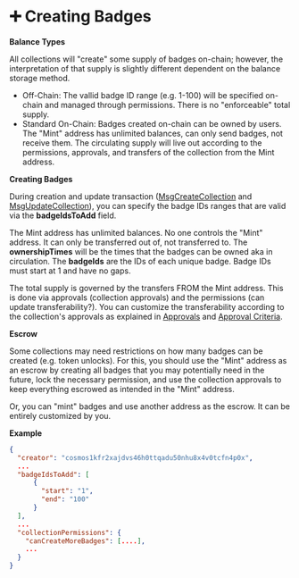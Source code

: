 # ➕ Creating Badges

**Balance Types**

All collections will "create" some supply of badges on-chain; however, the interpretation of that supply is slightly different dependent on the balance storage method.&#x20;

* Off-Chain: The vallid badge ID range (e.g. 1-100) will be specified on-chain and managed through permissions. There is no "enforceable" total supply.
* Standard On-Chain: Badges created on-chain can be owned by users. The "Mint" address has unlimited balances, can only send badges, not receive them. The circulating supply will live out according to the permissions, approvals, and transfers of the collection from the Mint address.

**Creating Badges**

During creation and update transaction ([MsgCreateCollection](../create-and-broadcast-txs/cosmos-sdk-msgs/msgcreatecollection.md) and [MsgUpdateCollection](../create-and-broadcast-txs/cosmos-sdk-msgs/msgupdatecollection.md)), you can specify the badge IDs ranges that are valid via the **badgeIdsToAdd** field.&#x20;

The Mint address has unlimited balances. No one controls the "Mint" address. It can only be transferred out of, not transferred to.  The **ownershipTimes** will be the times that the badges can be owned aka in circulation. The **badgeIds** are the IDs of each unique badge. Badge IDs must start at 1 and have no gaps.

The total supply is governed by the transfers FROM the Mint address. This is done via approvals (collection approvals) and the permissions (can update transferability?). You can customize the transferability according to the collection's approvals as explained in [Approvals](transferability-approvals.md) and [Approval Criteria](approval-criteria/).

**Escrow**

Some collections may need restrictions on how many badges can be created (e.g. token unlocks). For this, you should use the "Mint" address as an escrow by creating all badges that you may potentially need in the future, lock the necessary permission, and use the collection approvals to keep everything escrowed as intended in the "Mint" address.

Or, you can "mint" badges and use another address as the escrow. It can be entirely customized by you.

**Example**

```json
{
  "creator": "cosmos1kfr2xajdvs46h0ttqadu50nhu8x4v0tcfn4p0x",
  ...
  "badgeIdsToAdd": [
      {
        "start": "1",
        "end": "100"
      }
  ],
  ...
  "collectionPermissions": {
    "canCreateMoreBadges": [....],
    ...
  }
}
```



